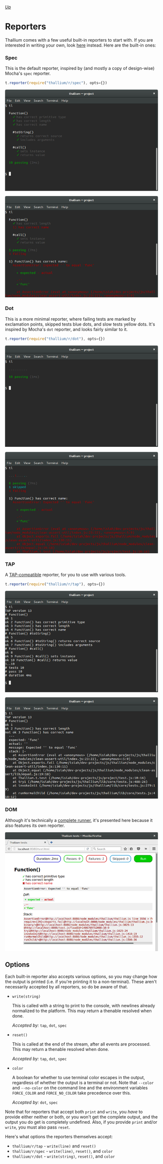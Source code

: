 *[Up](./README.md)*

# Reporters

Thallium comes with a few useful built-in reporters to start with. If you are interested in writing your own, look [here](./reporter-api.md) instead. Here are the built-in ones:

### Spec

This is the default reporter, inspired by (and mostly a copy of design-wise) Mocha's `spec` reporter.

```js
t.reporter(require("thallium/r/spec"), opts={})
```

![spec pass](./images/screenshot-spec-pass.png)

![spec fail](./images/screenshot-spec-fail.png)

### Dot

This is a more minimal reporter, where failing tests are marked by exclamation points, skipped tests blue dots, and slow tests yellow dots. It's inspired by Mocha's `dot` reporter, and looks fairly similar to it.

```js
t.reporter(require("thallium/r/dot"), opts={})
```

![dot pass](./images/screenshot-dot-pass.png)

![dot fail](./images/screenshot-dot-fail.png)

### TAP

A [TAP-compatible](https://testanything.org) reporter, for you to use with various tools.

```js
t.reporter(require("thallium/r/tap"), opts={})
```

![tap pass](./images/screenshot-tap-pass.png)

![tap fail](./images/screenshot-tap-fail.png)

### DOM

Although it's technically a [complete runner](./dom.md), it's presented here because it also features its own reporter.

![dom runner](./images/screenshot-dom.png)

## Options

Each built-in reporter also accepts various options, so you may change how the output is printed (i.e. if you're printing it to a non-terminal). These aren't necessarily accepted by all reporters, so do be aware of that.

- `write(string)`

    This is called with a string to print to the console, with newlines already normalized to the platform. This may return a thenable resolved when done.

    *Accepted by:* `tap`, `dot`, `spec`

- `reset()`

    This is called at the end of the stream, after all events are processed. This may return a thenable resolved when done.

    *Accepted by:* `tap`, `dot`, `spec`

- `color`

    A boolean for whether to use terminal color escapes in the output, regardless of whether the output is a terminal or not. Note that `--color` and `--no-color` on the command line and the environment variables `FORCE_COLOR` and `FORCE_NO_COLOR` take precedence over this.

    *Accepted by:* `dot`, `spec`

Note that for reporters that accept both `print` and `write`, you *have* to provide either neither or both, or you won't get the complete output, and the output you do get is completely undefined. Also, if you provide `print` and/or `write`, you must also pass `reset`.

Here's what options the reporters themselves accept:

- `thallium/r/tap` - `write(line)` and `reset()`
- `thallium/r/spec` - `write(line)`, `reset()`, and `color`
- `thallium/r/dot` - `write(string)`, `reset()`, and `color`
